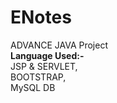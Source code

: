 # ENotes
ADVANCE JAVA Project</br>
<b >Language Used:-</b></br> JSP & SERVLET,</br>
                BOOTSTRAP,</br>MySQL DB
